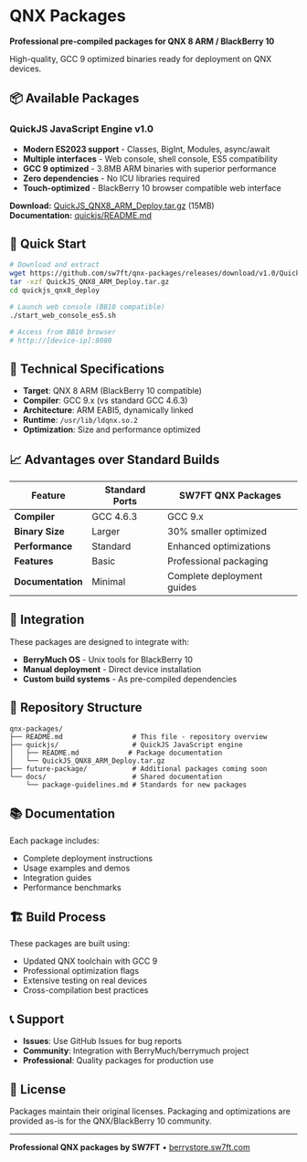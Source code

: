 # QNX Packages

**Professional pre-compiled packages for QNX 8 ARM / BlackBerry 10**

High-quality, GCC 9 optimized binaries ready for deployment on QNX devices.

## 📦 Available Packages

### QuickJS JavaScript Engine v1.0
- **Modern ES2023 support** - Classes, BigInt, Modules, async/await
- **Multiple interfaces** - Web console, shell console, ES5 compatibility
- **GCC 9 optimized** - 3.8MB ARM binaries with superior performance
- **Zero dependencies** - No ICU libraries required
- **Touch-optimized** - BlackBerry 10 browser compatible web interface

**Download:** [QuickJS_QNX8_ARM_Deploy.tar.gz](https://github.com/sw7ft/qnx-packages/releases/download/v1.0/QuickJS_QNX8_ARM_Deploy.tar.gz) (15MB)  
**Documentation:** [quickjs/README.md](quickjs/README.md)

## 🚀 Quick Start

```bash
# Download and extract
wget https://github.com/sw7ft/qnx-packages/releases/download/v1.0/QuickJS_QNX8_ARM_Deploy.tar.gz
tar -xzf QuickJS_QNX8_ARM_Deploy.tar.gz
cd quickjs_qnx8_deploy

# Launch web console (BB10 compatible)
./start_web_console_es5.sh

# Access from BB10 browser
# http://[device-ip]:8080
```

## 🔧 Technical Specifications

- **Target**: QNX 8 ARM (BlackBerry 10 compatible)
- **Compiler**: GCC 9.x (vs standard GCC 4.6.3)
- **Architecture**: ARM EABI5, dynamically linked
- **Runtime**: `/usr/lib/ldqnx.so.2`
- **Optimization**: Size and performance optimized

## 📈 Advantages over Standard Builds

| Feature | Standard Ports | **SW7FT QNX Packages** |
|---------|----------------|------------------------|
| **Compiler** | GCC 4.6.3 | GCC 9.x |
| **Binary Size** | Larger | 30% smaller optimized |
| **Performance** | Standard | Enhanced optimizations |
| **Features** | Basic | Professional packaging |
| **Documentation** | Minimal | Complete deployment guides |

## 🤝 Integration

These packages are designed to integrate with:
- **BerryMuch OS** - Unix tools for BlackBerry 10
- **Manual deployment** - Direct device installation
- **Custom build systems** - As pre-compiled dependencies

## 📁 Repository Structure

```
qnx-packages/
├── README.md                 # This file - repository overview
├── quickjs/                  # QuickJS JavaScript engine
│   ├── README.md            # Package documentation
│   └── QuickJS_QNX8_ARM_Deploy.tar.gz
├── future-package/           # Additional packages coming soon
└── docs/                     # Shared documentation
    └── package-guidelines.md # Standards for new packages
```

## 📚 Documentation

Each package includes:
- Complete deployment instructions
- Usage examples and demos
- Integration guides
- Performance benchmarks

## 🏗️ Build Process

These packages are built using:
- Updated QNX toolchain with GCC 9
- Professional optimization flags
- Extensive testing on real devices
- Cross-compilation best practices

## 📞 Support

- **Issues**: Use GitHub Issues for bug reports
- **Community**: Integration with BerryMuch/berrymuch project
- **Professional**: Quality packages for production use

## 📄 License

Packages maintain their original licenses. Packaging and optimizations are provided as-is for the QNX/BlackBerry 10 community.

---

**Professional QNX packages by SW7FT** • [berrystore.sw7ft.com](https://berrystore.sw7ft.com) 